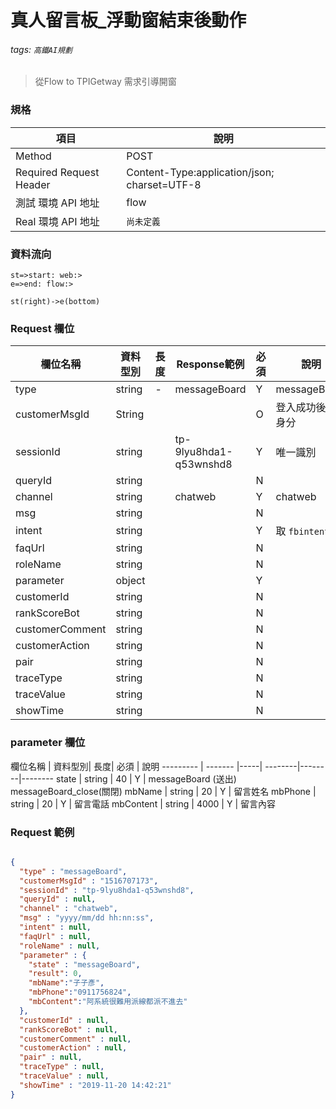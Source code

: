 # 真人留言板_浮動窗結束後動作

###### tags: `高鐵AI規劃`

>從Flow to TPIGetway 需求引導開窗

### 規格

  項目 | 說明
  ---- | ---
  Method | POST
  Required Request Header |  Content-Type:application/json; charset=UTF-8
  測試 環境 API 地址 | flow
  Real 環境 API 地址 | `尚未定義`

### 資料流向
  ```flow
st=>start: web:>
e=>end: flow:>

st(right)->e(bottom)

```

### Request 欄位

欄位名稱 | 資料型別| 長度|Response範例| 必須 | 說明
--------- | ------- |-----| --------|--------|--------
type | string | - | messageBoard | Y | messageBoard
customerMsgId | String | | | O | 登入成功後用戶身分 
sessionId | string |  | tp-9lyu8hda1-q53wnshd8| Y | 唯一識別
queryId | string |  |  | N | 
channel | string |  | chatweb | Y | chatweb
msg | string |  |  | N |
intent | string |  |  | Y | 取 `fbintent`
faqUrl | string |  |  | N | 
roleName | string |  |  | N | 
parameter | object |  |  | Y | 
customerId | string |  |  | N | 
rankScoreBot | string |  |  | N |
customerComment | string |  | | N | 
customerAction | string |  | | N | 
pair | string |  | | N | 
traceType | string |  | | N | 
traceValue | string |  | | N | 
showTime | string |  | | N | 


### parameter 欄位
  欄位名稱 | 資料型別| 長度| 必須 | 說明
  --------- | ------- |-----| --------|--------|--------
state | string | 40 | Y  | messageBoard (送出) messageBoard_close(關閉)
mbName | string | 20 | Y  | 留言姓名
mbPhone | string | 20 | Y  | 留言電話
mbContent | string | 4000 | Y  | 留言內容



### Request 範例
```json

{
  "type" : "messageBoard",
  "customerMsgId" : "1516707173",
  "sessionId" : "tp-9lyu8hda1-q53wnshd8",
  "queryId" : null,
  "channel" : "chatweb",
  "msg" : "yyyy/mm/dd hh:nn:ss",
  "intent" : null,
  "faqUrl" : null,
  "roleName" : null,
  "parameter" : {
	"state" : "messageBoard",
	"result": 0,
	"mbName":"子子彥",
	"mbPhone":"0911756824",
	"mbContent":"阿系統很難用派線都派不進去"
  },
  "customerId" : null,
  "rankScoreBot" : null,
  "customerComment" : null,
  "customerAction" : null,
  "pair" : null,
  "traceType" : null,
  "traceValue" : null,
  "showTime" : "2019-11-20 14:42:21"
}
```
